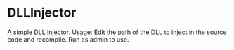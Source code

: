 # DLLInjector

A simple DLL injector.
Usage: Edit the path of the DLL to inject in the source code and recompile. Run as admin to use.
